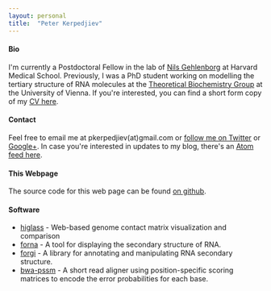 ```yaml
---
layout: personal
title:  "Peter Kerpedjiev"
---
```


#### Bio ####

I'm currently a Postdoctoral Fellow in the lab of [Nils
Gehlenborg](http://gehlenborg.com/) at Harvard Medical School. Previously, I
was a PhD student working on modelling the tertiary structure of RNA molecules
at the [Theoretical Biochemistry Group](http://www.tbi.univie.ac.at) at the
University of Vienna. If you're interested, you can find a short form copy of
my <a href="/cv">CV here</a>.

#### Contact ####

Feel free to email me at pkerpedjiev(at)gmail.com or [follow me on
Twitter](https://twitter.com/pkerpedjiev) or
[Google+](https://www.google.com/+PeterKerpedjiev). In case you're interested
in updates to my blog, there's an [Atom feed here](/feed.xml).


#### This Webpage ####

The source code for this web page can be found [on github](https://github.com/pkerpedjiev/emptypipes).



#### Software ####

* [higlass](http://higlass.io) - Web-based genome contact matrix visualization and comparison
* [forna](http://nibiru.tbi.univie.ac.at/forna) - A tool for displaying the secondary structure of RNA. 
* [forgi](http://www.tbi.univie.ac.at/~pkerp/forgi) - A library for annotating and manipulating RNA secondary structure.
* [bwa-pssm](http://bwa-pssm.binf.ku.dk/) - A short read aligner using position-specific scoring matrices to encode the error probabilities for each base.

